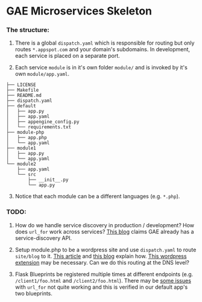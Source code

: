 # GAE Microservices Skeleton

### The structure:

1. There is a global `dispatch.yaml` which is responsible for routing but only routes `*.appspot.com` and your domain's subdomains.  In development, each service is placed on a separate port.

2. Each service `module` is in it's own folder `module/` and is invoked by it's own `module/app.yaml`.


```
├── LICENSE
├── Makefile
├── README.md
├── dispatch.yaml
├── default
│   ├── app.py
│   ├── app.yaml
│   ├── appengine_config.py
│   └── requirements.txt
├── module-php
│   ├── app.php
│   └── app.yaml
├── module1
│   ├── app.py
│   └── app.yaml
└── module2
    ├── app.yaml
    └── src
        ├── __init__.py
        └── app.py
```

3. Notice that each module can be a different languages (e.g. `*.php`).

### TODO:
1. How do we handle service discovery in production / development?  How does `url_for` work across services?  [This blog](https://medium.com/google-cloud/service-discovery-and-configuration-on-google-cloud-platform-spoiler-it-s-built-in-c741eef6fec2#.bleeqp1od) claims GAE already has a service-discovery API.

2. Setup module.php to be a wordpress site and use `dispatch.yaml` to route `site/blog` to it.  [This article](https://googlecloudplatform.github.io/appengine-php-wordpress-starter-project/) and [this blog](https://code.tutsplus.com/tutorials/hosting-a-wordpress-website-on-google-app-engine--cms-22134) explain how.  [This wordpress extension](https://wordpress.org/plugins/google-app-engine/) may be necessary.  Can we do this routing at the DNS level?

3. Flask Blueprints be registered multiple times at different endpoints (e.g. `/client1/foo.html` and `/client2/foo.html`).  There may be [some issues](https://github.com/pallets/flask/issues/1091) with `url_for` not quite working and this is verified in our default app's two blueprints.
